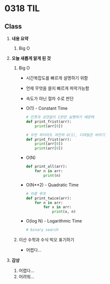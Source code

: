 # 0318 TIL

## Class

 1. **내용 요약**

    1. Big O

       

 2. **오늘 새롭게 알게 된 것**

    1. Big O

         * 시간복잡도를 빠르게 설명하기 위함
    
         * 언제 무엇을 쓸지 빠르게 파악가능함
    
         * 속도가 아닌 절차 수로 판단
         
         * O(1) - Constant Time 
         
           ```python
           # 인풋과 상관없이 1번만 실행하기 때문에
           def print_frist(arr):
               print(arr[0])
           
           # 두번 하더라도 여전히 O(1), 디테일은 버리기
           def print_frist(arr):
               print(arr[0])
               print(arr[0])
           ```
         
         * O(N)
         
           ```python
           def print_all(arr):
               for n in arr:
                   print(n)
           ```
         
         * O(N**2) -  Quadratic Time
         
           ```python
           # 이중 루프
           def print_twice(arr):
               for n in arr:
                   for x in arr:
                       print(x, n)
           ```
         
         * O(log N) - Logarithmic Time
         
           ```python
           # binary search
           ```
         
           
         
    2. 이산 수학과 수식 빅오 표기하기
    
         * 어렵다...
    
 3. **감상**

     1. 어렵다...
     1. 어려워...
